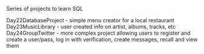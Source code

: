 Series of projects to learn SQL

Day22DatabaseProject - simple menu creator for a local restaurant
Day23MusicLibrary - user created info on artist, albums, tracks, etc
Day24GroupTwitter - more complex project allowing users to register and create a user/pass, log in with verification, create messages, recall and view them